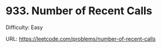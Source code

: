 # 933. Number of Recent Calls

Difficulty: Easy

URL: https://leetcode.com/problems/number-of-recent-calls

